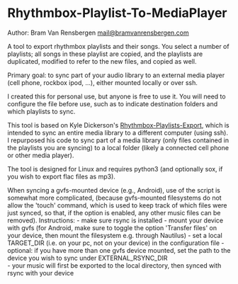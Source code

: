 Rhythmbox-Playlist-To-MediaPlayer
==========================
Author: Bram Van Rensbergen <mail@bramvanrensbergen.com>

A tool to export rhythmbox playlists and their songs. 
You select a number of playlists; all songs in these playlist are copied, and the playlists are duplicated, modified to refer to the new files, and copied as well.

Primary goal: to sync part of your audio library to an external media player (cell phone, rockbox ipod, ...), either mounted locally or over ssh.

I created this for personal use, but anyone is free to use it. You will need to configure the file before use, such as to indicate destination folders and which playlists to sync.

This tool is based on Kyle Dickerson's <a href = "https://github.com/kdickerson/Rhythmbox-Playlists-Export">Rhythmbox-Playlists-Export</a>, 
which is intended to sync an entire media library to a different computer (using ssh). I repurposed his code to sync part of a media library (only files contained in the playlists
you are syncing) to a local folder (likely a connected cell phone or other media player).

The tool is designed for Linux and requires python3 (and optionally sox, if you wish to export flac files as mp3). 


When syncing a gvfs-mounted device (e.g., Android), use of the script is somewhat more complicated, (because gvfs-mounted filesystems do not allow the 'touch' command, which is used to keep track of which files were just synced, so that, if the option is enabled, any other music files can be removed). Instructions:
	- make sure rsync is installed
    - mount your device with gvfs (for Android, make sure to toggle the option 'Transfer files' on your device, then mount the filesystem e.g. through Nautilus)
    - set a local TARGET_DIR (i.e. on your pc, not on your device) in the configuration file
    - optional: if you have more than one gvfs device mounted, set the path to the device you wish to sync under EXTERNAL_RSYNC_DIR    
    - your music will first be exported to the local directory, then synced with rsync with your device
